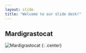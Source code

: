 ```yaml
---
layout: slide
title: "Welcome to our slide deck!"
---
```


## Mardigrastocat

![Mardigrastocat](https://octodex.github.com/images/Mardigrastocat.png)
{: .center}

